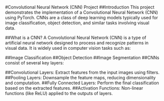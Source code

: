 #Convolutional Neural Network (CNN) Project
##Introduction
This project demonstrates the implementation of a Convolutional Neural Network (CNN) using PyTorch. CNNs are a class of deep learning models typically used for image classification, object detection, and similar tasks involving visual data.

##What is a CNN?
A Convolutional Neural Network (CNN) is a type of artificial neural network designed to process and recognize patterns in visual data. It is widely used in computer vision tasks such as:

##Image Classification
##Object Detection
##Image Segmentation
##CNNs consist of several key layers:

##Convolutional Layers: Extract features from the input images using filters.
##Pooling Layers: Downsample the feature maps, reducing dimensionality and computation.
##Fully Connected Layers: Perform the final classification based on the extracted features.
##Activation Functions: Non-linear functions (like ReLU) applied to the outputs of layers.
